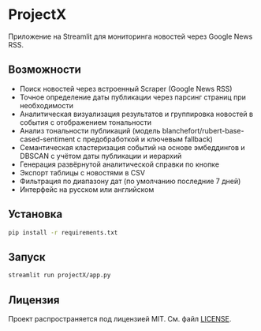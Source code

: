 # ProjectX

Приложение на Streamlit для мониторинга новостей через Google News RSS.

## Возможности
* Поиск новостей через встроенный Scraper (Google News RSS)
* Точное определение даты публикации через парсинг страниц при необходимости
* Аналитическая визуализация результатов и группировка новостей в события с отображением тональности
* Анализ тональности публикаций (модель blanchefort/rubert-base-cased-sentiment с предобработкой и ключевым fallback)
* Семантическая кластеризация событий на основе эмбеддингов и DBSCAN с учётом даты публикации и иерархий
* Генерация развёрнутой аналитической справки по кнопке
* Экспорт таблицы с новостями в CSV
* Фильтрация по диапазону дат (по умолчанию последние 7 дней)
* Интерфейс на русском или английском

## Установка

```bash
pip install -r requirements.txt
```

## Запуск

```bash
streamlit run projectX/app.py
```

## Лицензия

Проект распространяется под лицензией MIT. См. файл [LICENSE](LICENSE).
